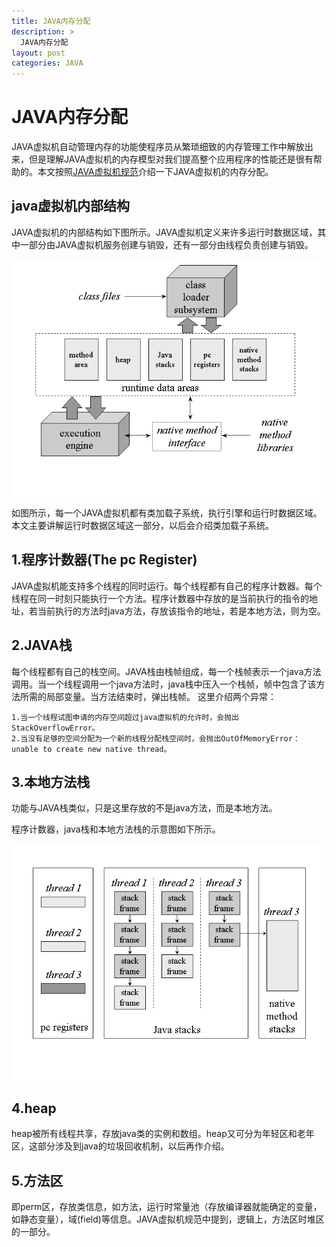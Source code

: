 ```yaml
---
title: JAVA内存分配
description: >
  JAVA内存分配
layout: post
categories: JAVA
---
```


JAVA内存分配
=====================

JAVA虚拟机自动管理内存的功能使程序员从繁琐细致的内存管理工作中解放出来，但是理解JAVA虚拟机的内存模型对我们提高整个应用程序的性能还是很有帮助的。本文按照[JAVA虚拟机规范][1]介绍一下JAVA虚拟机的内存分配。

java虚拟机内部结构
---

JAVA虚拟机的内部结构如下图所示。JAVA虚拟机定义来许多运行时数据区域，其中一部分由JAVA虚拟机服务创建与销毁，还有一部分由线程负责创建与销毁。

![enter image description here][2]

如图所示，每一个JAVA虚拟机都有类加载子系统，执行引擎和运行时数据区域。本文主要讲解运行时数据区域这一部分，以后会介绍类加载子系统。


1.程序计数器(The pc Register)
---

JAVA虚拟机能支持多个线程的同时运行。每个线程都有自己的程序计数器。每个线程在同一时刻只能执行一个方法。程序计数器中存放的是当前执行的指令的地址，若当前执行的方法时java方法，存放该指令的地址，若是本地方法，则为空。

2.JAVA栈
---

每个线程都有自己的栈空间。JAVA栈由栈帧组成，每一个栈帧表示一个java方法调用。当一个线程调用一个java方法时，java栈中压入一个栈帧，帧中包含了该方法所需的局部变量。当方法结束时，弹出栈帧。
这里介绍两个异常：

    1.当一个线程试图申请的内存空间超过java虚拟机的允许时，会抛出StackOverflowError。
    2.当没有足够的空间分配为一个新的线程分配栈空间时，会抛出OutOfMemoryError：unable to create new native thread。

3.本地方法栈
---

功能与JAVA栈类似，只是这里存放的不是java方法，而是本地方法。

程序计数器，java栈和本地方法栈的示意图如下所示。

![enter image description here][3]

4.heap
---

heap被所有线程共享，存放java类的实例和数组。heap又可分为年轻区和老年区，这部分涉及到java的垃圾回收机制，以后再作介绍。

5.方法区
---

即perm区，存放类信息，如方法，运行时常量池（存放编译器就能确定的变量，如静态变量），域(field)等信息。JAVA虚拟机规范中提到，逻辑上，方法区时堆区的一部分。


  [1]: http://docs.oracle.com/javase/specs/jvms/se7/html/index.html
  [2]: https://github.com/chyun/Blog/blob/gh-pages/images/jvm_internal_structure.gif?raw=true
  [3]: https://github.com/chyun/Blog/blob/gh-pages/images/jvm_pc_statck.gif?raw=true
